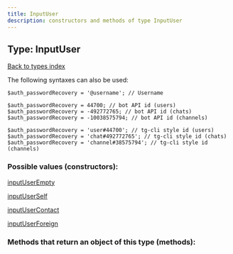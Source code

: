 ```yaml
---
title: InputUser
description: constructors and methods of type InputUser
---
```

## Type: InputUser  
[Back to types index](index.md)



The following syntaxes can also be used:

```
$auth_passwordRecovery = '@username'; // Username

$auth_passwordRecovery = 44700; // bot API id (users)
$auth_passwordRecovery = -492772765; // bot API id (chats)
$auth_passwordRecovery = -10038575794; // bot API id (channels)

$auth_passwordRecovery = 'user#44700'; // tg-cli style id (users)
$auth_passwordRecovery = 'chat#492772765'; // tg-cli style id (chats)
$auth_passwordRecovery = 'channel#38575794'; // tg-cli style id (channels)
```


### Possible values (constructors):

[inputUserEmpty](../constructors/inputUserEmpty.md)  

[inputUserSelf](../constructors/inputUserSelf.md)  

[inputUserContact](../constructors/inputUserContact.md)  

[inputUserForeign](../constructors/inputUserForeign.md)  



### Methods that return an object of this type (methods):



